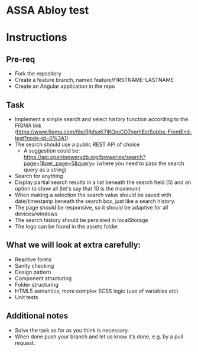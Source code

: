# ASSA Abloy test

# Instructions

## Pre-req
- Fork the repository
- Create a feature branch, named feature/FIRSTNAME-LASTNAME
- Create an Angular application in the repo

## Task
- Implement a simple search and select history function according to the FIGMA link (https://www.figma.com/file/RjhfsxK7lKOreCO7nprhEc/Sebbe-FrontEnd-test?node-id=0%3A1)
- The search should use a public REST API of choice 
    - A suggestion could be: https://api.openbrewerydb.org/breweries/search?page=1&per_page=5&query= (where you need to pass the search query as a string)
- Search for anything
- Display partial search results in a list beneath the search field (5) and an option to show all (let's say that 10 is the maximum)
- When making a selection the search value should be saved with date/timestamp beneath the search box, just like a search history.
- The page should be responsive, so it should be adaptive for all devices/windows
- The search history should be persisted in localStorage
- The logo can be found in the assets folder

## What we will look at extra carefully:
- Reactive forms
- Sanity checking
- Design pattern
- Component structuring
- Folder structuring
- HTML5 semantics, more complex SCSS logic (use of variables etc)
- Unit tests

## Additional notes
- Solve the task as far as you think is necessary.
- When done push your branch and let us know it’s done, e.g. by a pull request.
